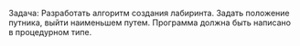 Задача: Разработать алгоритм создания лабиринта. Задать положение путника, выйти наименьшем путем.
Программа должна быть написано в процедурном типе.
